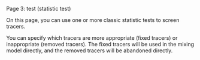 Page 3: test (statistic test)

On this page, you can use one or more classic statistic tests to screen tracers.

You can specify which tracers are more appropriate (fixed tracers) or inappropriate (removed tracers). The fixed tracers will be used in the mixing model directly, and the removed tracers will be abandoned directly.  

